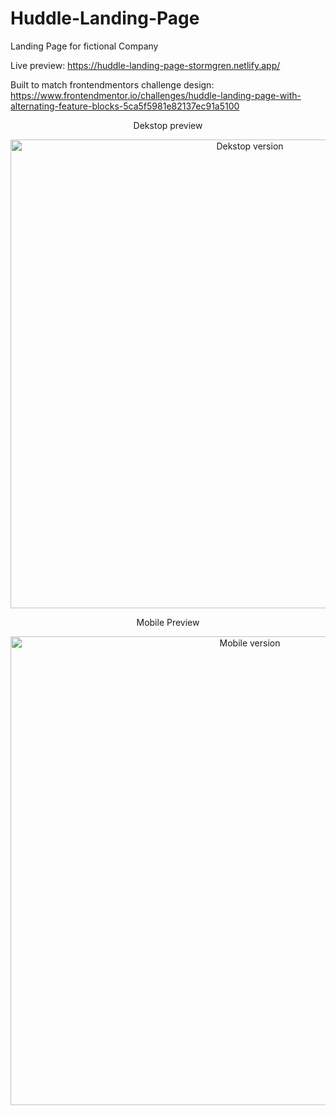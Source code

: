 # Huddle-Landing-Page
Landing Page for fictional Company

Live preview: 
https://huddle-landing-page-stormgren.netlify.app/

Built to match frontendmentors challenge design:
https://www.frontendmentor.io/challenges/huddle-landing-page-with-alternating-feature-blocks-5ca5f5981e82137ec91a5100

<p align="center">Dekstop preview</p>
<p align="center">
 
  <img src="https://res.cloudinary.com/dz209s6jk/image/upload/v1554380253/Challenges/wn3pttg6nwgymod2iqxy.jpg" width="750" title="Dekstop version">
</p>
</p>
<p align="center">Mobile Preview</p>
<p align="center">                                                                                                                                    
  <img src="https://res.cloudinary.com/dz209s6jk/image/upload/v1554380253/Challenges/efl9yt2c7gpgn2ezgeo7.jpg" width="750" title="Mobile version">
</p>
</p>

